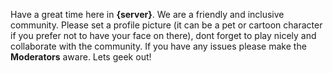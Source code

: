 Have a great time here in **{server}**. We are a friendly and inclusive community. Please set a profile picture (it can be a pet or cartoon character if you prefer not to have your face on there), dont forget to play nicely and collaborate with the community. If you have any issues please make the **Moderators** aware. Lets geek out!
